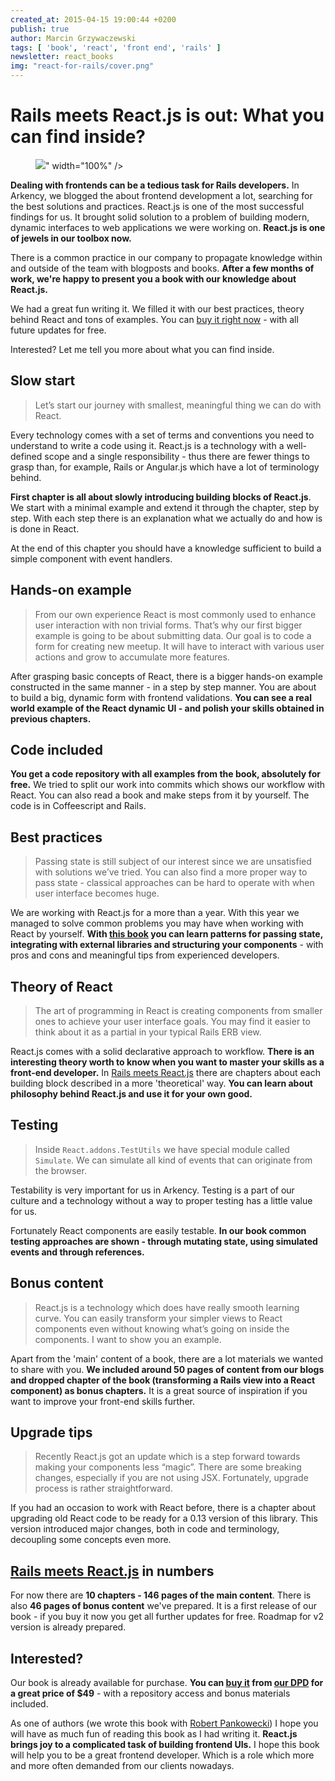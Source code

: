 ```yaml
---
created_at: 2015-04-15 19:00:44 +0200
publish: true
author: Marcin Grzywaczewski
tags: [ 'book', 'react', 'front end', 'rails' ]
newsletter: react_books
img: "react-for-rails/cover.png"
---
```


# Rails meets React.js is out: What you can find inside?

<p>
  <figure>
    <img src="<%= src_fit("react-for-rails/cover.png") %>" width="100%" />
  </figure>
</p>

**Dealing with frontends can be a tedious task for Rails developers.** In Arkency, we blogged the about frontend development a lot, searching for the best solutions and practices. React.js is one of the most successful findings for us. It brought solid solution to a problem of building modern, dynamic interfaces to web applications we were working on. **React.js is one of jewels in our toolbox now.**

There is a common practice in our company to propagate knowledge within and outside of the team with blogposts and books. **After a few months of work, we're happy to present you a book with our knowledge about React.js.**

We had a great fun writing it. We filled it with our best practices, theory behind React and tons of examples. You can [buy it right now](http://bit.ly/buy-rails-meets-reactjs) - with all future updates for free.

Interested? Let me tell you more about what you can find inside.

<!-- more -->

## Slow start 

> Let’s start our journey with smallest, meaningful thing we can do with React.

Every technology comes with a set of terms and conventions you need to understand to write a code using it. React.js is a technology with a well-defined scope and a single responsibility - thus there are fewer things to grasp than, for example, Rails or Angular.js which have a lot of terminology behind.

**First chapter is all about slowly introducing building blocks of React.js**. We start with a minimal example and extend it through the chapter, step by step. With each step there is an explanation what we actually do and how is is done in React.

At the end of this chapter you should have a knowledge sufficient to build a simple component with event handlers.

## Hands-on example

> From our own experience React is most commonly used to enhance user interaction with non trivial forms. That’s why our first bigger example is going to be about submitting data.
> Our goal is to code a form for creating new meetup. It will have to interact with various user actions and grow to accumulate more features.

After grasping basic concepts of React, there is a bigger hands-on example constructed in the same manner - in a step by step manner. You are about to build a big, dynamic form with frontend validations. **You can see a real world example of the React dynamic UI - and polish your skills obtained in previous chapters.**

## Code included

**You get a code repository with all examples from the book, absolutely for free.** We tried to split our work into commits which shows our workflow with React. You can also read a book and make steps from it by yourself. The code is in Coffeescript and Rails.

## Best practices

> Passing state is still subject of our interest since we are unsatisfied with solutions we’ve tried. You can also find a more proper way to pass state - classical approaches can be hard to operate with when user interface becomes huge.

We are working with React.js for a more than a year. With this year we managed to solve common problems you may have when working with React by yourself. **With [this book](http://blog.arkency.com/rails-react/) you can learn patterns for passing state, integrating with external libraries and structuring your components** - with pros and cons and meaningful tips from experienced developers.

## Theory of React

> The art of programming in React is creating components from smaller ones to achieve your user interface goals. You may find it easier to think about it as a partial in your typical Rails ERB view.

React.js comes with a solid declarative approach to workflow. **There is an interesting theory worth to know when you want to master your skills as a front-end developer.** In [Rails meets React.js](http://blog.arkency.com/rails-react/) there are chapters about each building block described in a more 'theoretical' way. **You can learn about philosophy behind React.js and use it for your own good.**

## Testing

> Inside `React.addons.TestUtils` we have special module called `Simulate`. We can simulate all kind of events that can originate from the browser.

Testability is very important for us in Arkency. Testing is a part of our culture and a technology without a way to proper testing has a little value for us. 

Fortunately React components are easily testable. **In our book common testing approaches are shown - through mutating state, using simulated events and through references.**

## Bonus content

> React.js is a technology which does have really smooth learning curve. You can easily transform your simpler views to React components even without knowing what’s going on inside the components. I want to show you an example.

Apart from the 'main' content of a book, there are a lot materials we wanted to share with you. **We included around 50 pages of content from our blogs and dropped chapter of the book (transforming a Rails view into a React component) as bonus chapters.** It is a great source of inspiration if you want to improve your front-end skills further.

## Upgrade tips

> Recently React.js got an update which is a step forward towards making your components less “magic”. There are some breaking changes, especially if you are not using JSX. Fortunately, upgrade process is rather straightforward.

If you had an occasion to work with React before, there is a chapter about upgrading old React code to be ready for a 0.13 version of this library. This version introduced major changes, both in code and terminology, decoupling some concepts even more.

## [Rails meets React.js](http://blog.arkency.com/rails-react/) in numbers

For now there are **10 chapters - 146 pages of the main content**. There is also **46 pages of bonus content** we've prepared. It is a first release of our book - if you buy it now you get all further updates for free. Roadmap for v2 version is already prepared.

## Interested?

Our book is already available for purchase. **You can [buy it](http://blog.arkency.com/rails-react/) from [our DPD](http://bit.ly/buy-rails-meets-reactjs) for a great price of $49** - with a repository access and bonus materials included.

As one of authors (we wrote this book with [Robert Pankowecki](https://twitter.com/pankowecki)) I hope you will have as much fun of reading this book as I had writing it. **React.js brings joy to a complicated task of building frontend UIs.** I hope this book will help you to be a great frontend developer. Which is a role which more and more often demanded from our clients nowadays. 
